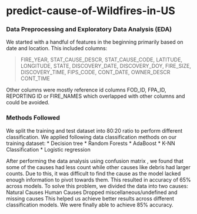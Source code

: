 # predict-cause-of-Wildfires-in-US

### Data Preprocessing and Exploratory Data Analysis (EDA)

We started with a handful of features in the beginning primarily based on date and location. 
This included columns:
> FIRE_YEAR, STAT_CAUSE_DESCR, STAT_CAUSE_CODE, LATITUDE, LONGITUDE,
> STATE, DISCOVERY_DATE, DISCOVERY_DOY, FIRE_SIZE, DISCOVERY_TIME, FIPS_CODE,  CONT_DATE,  OWNER_DESCR CONT_TIME

Other columns were mostly reference id columns FOD_ID, FPA_ID, REPORTING ID or FIRE_NAMES which overlapped with other columns and could be avoided.

### Methods Followed

We split the training and test dataset into 80:20 ratio to perform different classification.
We applied following data classification methods on our training dataset:
\* Decision tree
\* Random Forests
\* AdaBoost
\* K-NN Classification
\* Logistic regression

After performing the data analysis using confusion matrix , we found that some of the causes had less count while other causes like debris had larger counts. Due to this, it was difficult to find the cause as the model lacked enough information to pivot towards them.
This resulted in accuracy of 65% across models.
To solve this problem, we divided the data into two causes:
Natural Causes
Human Causes
Dropped miscellaneous/undefined and missing causes
This helped us achieve better results across different classification models.
We were finally able to achieve 85% accuracy.

